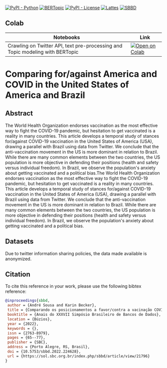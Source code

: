 [![PyPI - Python](https://img.shields.io/badge/python-v3.6+-blue.svg)](https://pypi.org/project/bertopic/)
[![BERTopic](https://img.shields.io/badge/BERtopic-v0.9%20-brightgreen)](https://github.com/MaartenGr/BERTopic)
[![PyPI - License](https://img.shields.io/badge/license-MIT-green.svg)](https://github.com/mediote/twAnalytics/blob/main/LICENSE)
[![Lattes](https://img.shields.io/badge/Lattes-CNPq-blueviolet)](http://lattes.cnpq.br/2455024624300452)
[![SBBD](https://img.shields.io/badge/SBBD-2022-green)](https://sbbd.org.br/2022/)

## Colab 

| Notebooks | Link  |
|---|---|
| Crawling on Twitter API, text pre-processing and Topic modeling with BERTopic  | [![Open on Colab](https://colab.research.google.com/assets/colab-badge.svg)](https://colab.research.google.com/github/mediote/sbbd/blob/main/sbbd.ipynb)  |


# Comparing for/against America and COVID in the United States of America and Brazil


## Abstract
The World Health Organization endorses vaccination as the most effective way to fight the COVID-19 pandemic, but hesitation to get vaccinated is a reality in many countries. This article develops a temporal study of stances for/against COVID-19 vaccination in the United States of America (USA), drawing a parallel with Brazil using data from Twitter. We conclude that the anti-vaccination movement in the US is more dominant in relation to Brazil. While there are many common elements between the two countries, the US population is more objective in defending their positions (health and safety versus individual freedom). In Brazil, we observe the population's anxiety about getting vaccinated and a political bias.The World Health Organization endorses vaccination as the most effective way to fight the COVID-19 pandemic, but hesitation to get vaccinated is a reality in many countries. This article develops a temporal study of stances for/against COVID-19 vaccination in the United States of America (USA), drawing a parallel with Brazil using data from Twitter. We conclude that the anti-vaccination movement in the US is more dominant in relation to Brazil. While there are many common elements between the two countries, the US population is more objective in defending their positions (health and safety versus individual freedom). In Brazil, we observe the population's anxiety about getting vaccinated and a political bias.


## Datasets

Due to twitter information sharing policies, the data made available is anonymized.

## Citation

To cite this reference in your work, please use the following bibtex reference:

```bibtex
@inproceedings{sbbd,
 author = {André Sousa and Karin Becker},
 title = {Comparando os posicionamentos a favor/contra a vacinação COVID nos Estados Unidos da América e no Brasil},
 booktitle = {Anais do XXXVII Simpósio Brasileiro de Bancos de Dados},
 location = {Búzios},
 year = {2022},
 keywords = {},
 issn = {2763-8979},
 pages = {65--77},
 publisher = {SBC},
 address = {Porto Alegre, RS, Brasil},
 doi = {10.5753/sbbd.2022.224628},
 url = {https://sol.sbc.org.br/index.php/sbbd/article/view/21796}
}
```
